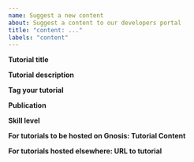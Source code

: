 ```yaml
---
name: Suggest a new content
about: Suggest a content to our developers portal
title: "content: ..."
labels: "content"
---
```


**Tutorial title**

<!-- What is the title of your tutorial?-->

**Tutorial description**

<!-- Summarize what the user should be able to accomplish by following tutorial -->

**Tag your tutorial**

<!-- What topics are covered in your tutorial? -->

**Publication**

<!-- If it's been published elsewhere already, let us know -->

**Skill level**

<!-- What level of experience does someone need to be to complete the tutorial? Beginner/Intermediate/Advanced -->

**For tutorials to be hosted on Gnosis: Tutorial Content**

<!-- Please paste the full tutorial in markdown -->

**For tutorials hosted elsewhere: URL to tutorial**

<!-- Please paste the URL to your tutorial -->